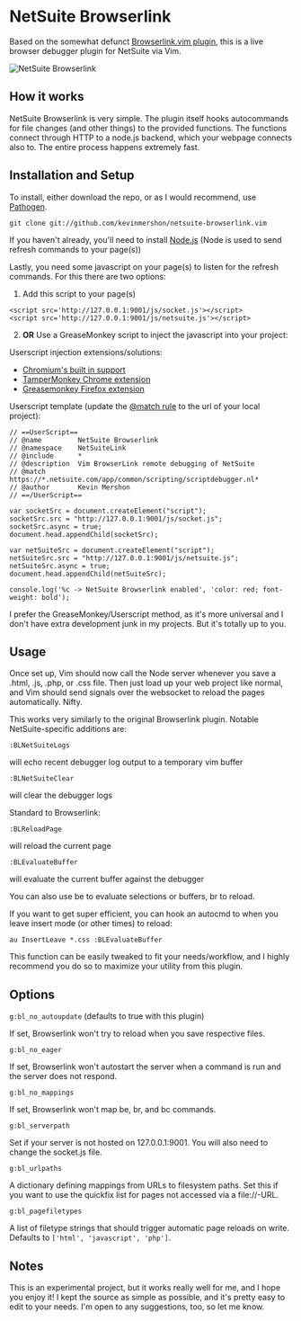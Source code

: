 # NetSuite Browserlink
Based on the somewhat defunct [Browserlink.vim plugin](https://github.com/jaxbot/browserlink.vim), this is a live browser debugger plugin for NetSuite via Vim.

![NetSuite Browserlink](https://i.imgur.com/uNIqcka.gif)

## How it works
NetSuite Browserlink is very simple. The plugin itself hooks autocommands for file changes (and other things) to the provided functions. The functions connect through HTTP to a node.js backend, which your webpage connects also to. The entire process happens extremely fast.

## Installation and Setup
To install, either download the repo, or as I would recommend, use [Pathogen](https://github.com/tpope/vim-pathogen).

```
git clone git://github.com/kevinmershon/netsuite-browserlink.vim
```

If you haven't already, you'll need to install [Node.js](http://nodejs.org/) (Node is used to send refresh commands to your page(s))

Lastly, you need some javascript on your page(s) to listen for the refresh commands.  For this there are two options:

1. Add this script to your page(s)

```
<script src='http://127.0.0.1:9001/js/socket.js'></script>
<script src='http://127.0.0.1:9001/js/netsuite.js'></script>
```

2. **OR** Use a GreaseMonkey script to inject the javascript into your project:

Userscript injection extensions/solutions:
* [Chromium's built in support](http://www.chromium.org/developers/design-documents/user-scripts)
* [TamperMonkey Chrome extension](https://chrome.google.com/webstore/detail/tampermonkey/dhdgffkkebhmkfjojejmpbldmpobfkfo)
* [Greasemonkey Firefox extension](https://addons.mozilla.org/firefox/addon/greasemonkey/)

Userscript template (update the [@match rule](https://developer.chrome.com/extensions/match_patterns) to the url of your local project):
```
// ==UserScript==
// @name         NetSuite Browserlink
// @namespace    NetSuiteLink
// @include      *
// @description  Vim BrowserLink remote debugging of NetSuite
// @match        https://*.netsuite.com/app/common/scripting/scriptdebugger.nl*
// @author       Kevin Mershon
// ==/UserScript==

var socketSrc = document.createElement("script");
socketSrc.src = "http://127.0.0.1:9001/js/socket.js";
socketSrc.async = true;
document.head.appendChild(socketSrc);

var netSuiteSrc = document.createElement("script");
netSuiteSrc.src = "http://127.0.0.1:9001/js/netsuite.js";
netSuiteSrc.async = true;
document.head.appendChild(netSuiteSrc);

console.log('%c -> NetSuite Browserlink enabled', 'color: red; font-weight: bold');

```

I prefer the GreaseMonkey/Userscript method, as it's more universal and I don't have extra development junk in my projects. But it's totally up to you.

## Usage

Once set up, Vim should now call the Node server whenever you save a .html, .js, .php, or .css file. Then just load up your web project like normal, and Vim should send signals over the websocket to reload the pages automatically. Nifty.

This works very similarly to the original Browserlink plugin. Notable NetSuite-specific additions are:

`:BLNetSuiteLogs`

will echo recent debugger log output to a temporary vim buffer

`:BLNetSuiteClear`

will clear the debugger logs

Standard to Browserlink:

`:BLReloadPage`

will reload the current page

`:BLEvaluateBuffer`

will evaluate the current buffer against the debugger

You can also use <leader>be to evaluate selections or buffers, <leader>br to reload.


If you want to get super efficient, you can hook an autocmd to when you leave insert mode (or other times) to reload:

`au InsertLeave *.css :BLEvaluateBuffer`

This function can be easily tweaked to fit your needs/workflow, and I highly recommend you do so to maximize your utility from this plugin.

## Options

`g:bl_no_autoupdate` (defaults to true with this plugin)

If set, Browserlink won't try to reload when you save respective files.

`g:bl_no_eager`

If set, Browserlink won't autostart the server when a command is run and the server does not respond.

`g:bl_no_mappings`

If set, Browserlink won't map be, br, and bc commands.

`g:bl_serverpath`

Set if your server is not hosted on 127.0.0.1:9001. You will also need to change the socket.js file.

`g:bl_urlpaths`

A dictionary defining mappings from URLs to filesystem paths. Set this if you want to use the
quickfix list for pages not accessed via a file://-URL.

`g:bl_pagefiletypes`

A list of filetype strings that should trigger automatic page reloads on write.
Defaults to `['html', 'javascript', 'php']`.

## Notes

This is an experimental project, but it works really well for me, and I hope you enjoy it! I kept the source as simple as possible, and it's pretty easy to edit to your needs. I'm open to any suggestions, too, so let me know.
